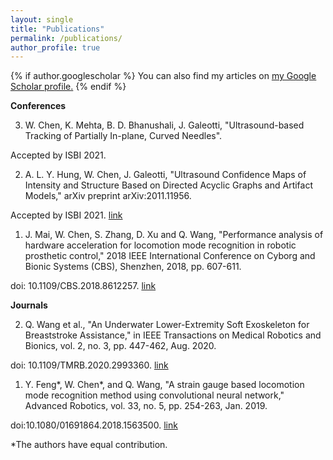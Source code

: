 ```yaml
---
layout: single
title: "Publications"
permalink: /publications/
author_profile: true
---
```


{% if author.googlescholar %}
  You can also find my articles on <u><a href="{{author.googlescholar}}">my Google Scholar profile</a>.</u>
{% endif %}

<!-- {% include base_path %}

{% for post in site.publications reversed %}
  {% include archive-single.html %}
{% endfor %} -->

**Conferences**

3. W. Chen, K. Mehta, B. D. Bhanushali, J. Galeotti, "Ultrasound-based Tracking of Partially In-plane, Curved Needles".

  Accepted by ISBI 2021.


2. A. L. Y. Hung, W. Chen, J. Galeotti, "Ultrasound Confidence Maps of Intensity and Structure Based on Directed Acyclic Graphs and Artifact Models," arXiv preprint arXiv:2011.11956.

  Accepted by ISBI 2021. [link](https://arxiv.org/pdf/2011.11956.pdf)


1. J. Mai, W. Chen, S. Zhang, D. Xu and Q. Wang, "Performance analysis of hardware acceleration for locomotion mode recognition in robotic prosthetic control," 2018 IEEE International Conference on Cyborg and Bionic Systems (CBS), Shenzhen, 2018, pp. 607-611.

  doi: 10.1109/CBS.2018.8612257. [link](https://ieeexplore.ieee.org/abstract/document/8612257?casa_token=4oRbYfiN1HQAAAAA:EWHcB37LQNATyO7mY_GeaKUKzDWqhqBITOBm7TEar1kNbSKVDzcb_vSNTLvw3U2PL6u_rU4)


**Journals**

2. Q. Wang et al., "An Underwater Lower-Extremity Soft Exoskeleton for Breaststroke Assistance," in IEEE Transactions on Medical Robotics and Bionics, vol. 2, no. 3, pp. 447-462, Aug. 2020.

  doi: 10.1109/TMRB.2020.2993360. [link](https://ieeexplore.ieee.org/document/9090211)

1. Y. Feng*, W. Chen*, and Q. Wang, "A strain gauge based locomotion mode recognition method using convolutional neural network," Advanced Robotics, vol. 33, no. 5, pp. 254-263, Jan. 2019.

  doi:10.1080/01691864.2018.1563500. [link](https://www.tandfonline.com/doi/abs/10.1080/01691864.2018.1563500)

  *The authors have equal contribution.